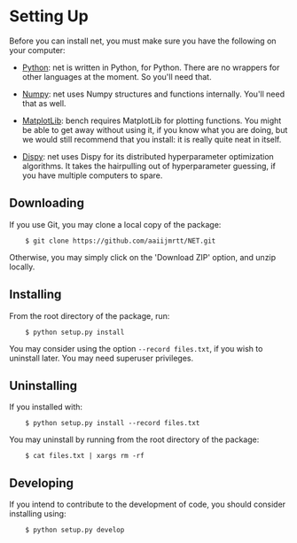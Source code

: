 # Setting Up

Before you can install net, you must make sure you have the following on your
computer:

* [Python](https://www.python.org/): net is written in Python, for Python.
There are no wrappers for other languages at the moment. So you'll need that.

* [Numpy](http://www.numpy.org/): net uses Numpy structures and functions
internally. You'll need that as well.

* [MatplotLib](http://matplotlib.org/): bench requires MatplotLib for plotting
functions. You might be able to get away without using it, if you know what you
are doing, but we would still recommend that you install: it is really quite
neat in itself.

* [Dispy](http://dispy.sourceforge.net/): net uses Dispy for its distributed
hyperparameter optimization algorithms. It takes the hairpulling out of
hyperparameter guessing, if you have multiple computers to spare.

## Downloading

If you use Git, you may clone a local copy of the package:

		$ git clone https://github.com/aaiijmrtt/NET.git

Otherwise, you may simply click on the 'Download ZIP' option, and unzip locally.

## Installing

From the root directory of the package, run:

		$ python setup.py install

You may consider using the option `--record files.txt`, if you wish to
uninstall later. You may need superuser privileges.

## Uninstalling

If you installed with:

		$ python setup.py install --record files.txt

You may uninstall by running from the root directory of the package:

		$ cat files.txt | xargs rm -rf

## Developing

If you intend to contribute to the development of code, you should consider
installing using:

		$ python setup.py develop
